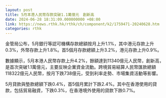 ```yaml
---
layout: post
title: 5月本港人民幣存款突破1.1萬億元　創新高
date: 2024-06-28 18:31:09.000000000 +08:00
link: https://news.rthk.hk/rthk/ch/component/k2/1759471-20240628.htm
categories: rthk
---
```


金管局公布，5月銀行等認可機構存款總額按月上升1.1%，其中港元存款上升0.3%，外幣存款上升1.8%。首5個月存款總額上升3.2%，港元存款上升0.9%。

數據顯示，5月本港人民幣存款上升4.2%，餘額達到11340億元人民幣，創新高，是首次突破1.1萬億元，主要反映企業資金流動。跨境貿易結算人民幣匯款總額118322億元人民幣，按月下跌738億元，受到利率走勢、市場集資活動等影響。

5月貸款與墊款總額下跌0.4%，首5個月累計下跌2.4%。其中在香港使用的貸款，包括貿易融資，下跌0.3%，在香港境外使用的貸款下跌0.7%。
